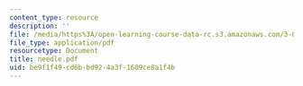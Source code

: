 ```yaml
---
content_type: resource
description: ''
file: /media/https%3A/open-learning-course-data-rc.s3.amazonaws.com/3-094-materials-in-human-experience-spring-2004/be9f1f49cd6bbd924a3f1609ce8a1f4b_needle.pdf
file_type: application/pdf
resourcetype: Document
title: needle.pdf
uid: be9f1f49-cd6b-bd92-4a3f-1609ce8a1f4b
---
```


